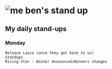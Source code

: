 # ![me](https://avatars2.githubusercontent.com/u/5232044?s=50&v=4) ben's stand up

## My daily stand-ups
 
### Monday
    
    Release Lasco (once they get back to us)
    Standups
    Rising Star - Winner Announced/Winners changes
